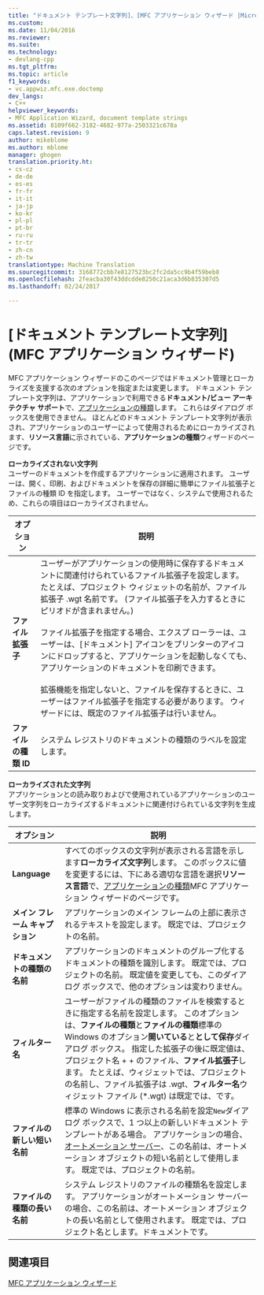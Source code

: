 ```yaml
---
title: "ドキュメント テンプレート文字列]、[MFC アプリケーション ウィザード |Microsoft ドキュメント"
ms.custom: 
ms.date: 11/04/2016
ms.reviewer: 
ms.suite: 
ms.technology:
- devlang-cpp
ms.tgt_pltfrm: 
ms.topic: article
f1_keywords:
- vc.appwiz.mfc.exe.doctemp
dev_langs:
- C++
helpviewer_keywords:
- MFC Application Wizard, document template strings
ms.assetid: 8109f662-3182-4682-977a-2503321c678a
caps.latest.revision: 9
author: mikeblome
ms.author: mblome
manager: ghogen
translation.priority.ht:
- cs-cz
- de-de
- es-es
- fr-fr
- it-it
- ja-jp
- ko-kr
- pl-pl
- pt-br
- ru-ru
- tr-tr
- zh-cn
- zh-tw
translationtype: Machine Translation
ms.sourcegitcommit: 3168772cbb7e8127523bc2fc2da5cc9b4f59beb8
ms.openlocfilehash: 2feacba30f43ddcdde8250c21aca3d6b835307d5
ms.lasthandoff: 02/24/2017

---
```

# <a name="document-template-strings-mfc-application-wizard"></a>[ドキュメント テンプレート文字列] (MFC アプリケーション ウィザード)
MFC アプリケーション ウィザードのこのページではドキュメント管理とローカライズを支援する次のオプションを指定または変更します。 ドキュメント テンプレート文字列は、アプリケーションで利用できる**ドキュメント/ビュー アーキテクチャ サポート**で、[アプリケーションの種類](../../mfc/reference/application-type-mfc-application-wizard.md)します。 これらはダイアログ ボックスを使用できません。 ほとんどのドキュメント テンプレート文字列が表示され、アプリケーションのユーザーによって使用されるためにローカライズされます、**リソース言語**に示されている、**アプリケーションの種類**ウィザードのページです。  
  
 **ローカライズされない文字列**  
 ユーザーのドキュメントを作成するアプリケーションに適用されます。 ユーザーは、開く、印刷、およびドキュメントを保存の詳細に簡単にファイル拡張子とファイルの種類 ID を指定します。 ユーザーではなく、システムで使用されるため、これらの項目はローカライズされません。  
  
|オプション|説明|  
|------------|-----------------|  
|**ファイル拡張子**|ユーザーがアプリケーションの使用時に保存するドキュメントに関連付けられているファイル拡張子を設定します。 たとえば、プロジェクト ウィジェットの名前が、ファイル拡張子 .wgt 名前です。 (ファイル拡張子を入力するときにピリオドが含まれません。)<br /><br /> ファイル拡張子を指定する場合、エクスプ ローラーは、ユーザーは、[ドキュメント] アイコンをプリンターのアイコンにドロップすると、アプリケーションを起動しなくても、アプリケーションのドキュメントを印刷できます。<br /><br /> 拡張機能を指定しないと、ファイルを保存するときに、ユーザーはファイル拡張子を指定する必要があります。 ウィザードには、既定のファイル拡張子は行いません。|  
|**ファイルの種類 ID**|システム レジストリのドキュメントの種類のラベルを設定します。|  
  
 **ローカライズされた文字列**  
 アプリケーションとの読み取りおよびで使用されているアプリケーションのユーザー文字列をローカライズするドキュメントに関連付けられている文字列を生成します。  
  
|オプション|説明|  
|------------|-----------------|  
|**Language**|すべてのボックスの文字列が表示される言語を示します**ローカライズ文字列**します。 このボックスに値を変更するには、下にある適切な言語を選択**リソース言語**で、[アプリケーションの種類](../../mfc/reference/application-type-mfc-application-wizard.md)MFC アプリケーション ウィザードのページです。|  
|**メイン フレーム キャプション**|アプリケーションのメイン フレームの上部に表示されるテキストを設定します。 既定では、プロジェクトの名前。|  
|**ドキュメントの種類の名前**|アプリケーションのドキュメントのグループ化するドキュメントの種類を識別します。 既定では、プロジェクトの名前。 既定値を変更しても、このダイアログ ボックスで、他のオプションは変わりません。|  
|**フィルター名**|ユーザーがファイルの種類のファイルを検索するときに指定する名前を設定します。 このオプションは、**ファイルの種類**と**ファイルの種類**標準の Windows のオプション**開いている**と**として保存**ダイアログ ボックス。 指定した拡張子の後に既定値は、プロジェクト名 + + のファイル、**ファイル拡張子**します。 たとえば、ウィジェットでは、プロジェクトの名前し、ファイル拡張子は .wgt、**フィルター名**ウィジェット ファイル (*.wgt) は既定では、です。|  
|**ファイルの新しい短い名前**|標準の Windows に表示される名前を設定`New`ダイアログ ボックスで、1 つ以上の新しいドキュメント テンプレートがある場合。 アプリケーションの場合、[オートメーション サーバー](../../mfc/automation-servers.md)、この名前は、オートメーション オブジェクトの短い名前として使用します。 既定では、プロジェクトの名前。|  
|**ファイルの種類の長い名前**|システム レジストリのファイルの種類名を設定します。 アプリケーションがオートメーション サーバーの場合、この名前は、オートメーション オブジェクトの長い名前として使用されます。 既定では、プロジェクト名とします。ドキュメントです。|  
  
## <a name="see-also"></a>関連項目  
 [MFC アプリケーション ウィザード](../../mfc/reference/mfc-application-wizard.md)


